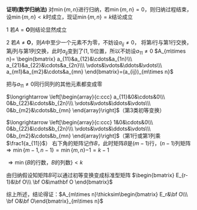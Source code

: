 **证明(数学归纳法)**
对$\min${$m,n$}进行归纳，若$\min${$m,n$}$=0$，则归纳过程结束，设$\min${$m,n$}$<k$时成立，现证$\min${$m,n$}$=k$结论成立

1 若$A=\mathbf O$则结论显然成立

2 若$A\neq\mathbf O$，则$A$中至少一个元素不为零，不妨设$a_{ij}\neq0$，
将第$i$行与第1行交换，第$j$列与第1列交换，此时$a_{ij}$变到了$(1,1)$位置，所以不妨设$a_{11}\neq0$
$A_{m\times n}=
\begin{bmatrix}
a_{11}&a_{12}&\cdots&a_{1n}\\\ 
a_{21}&a_{22}&\cdots&a_{2n}\\\ 
\vdots&\vdots&\ddots&\vdots\\\ 
a_{m1}&a_{m2}&\cdots&a_{mn}
\end{bmatrix}=(a_{ij})_{m\times n}$

把与$a_{11}\neq0$同行同列的其他元素都变成零

$\longrightarrow
\left[\begin{array}{c:ccc}
a_{11}&0&\cdots&0\\\ 
0&b_{22}&\cdots&b_{2n}\\\ 
\vdots&\vdots&\ddots&\vdots\\\ 
0&b_{m2}&\cdots&b_{mn}
\end{array}\right]$（第3类初等变换）

$\longrightarrow
\left[\begin{array}{c:ccc}
1&0&\cdots&0\\\ 
0&b_{22}&\cdots&b_{2n}\\\ 
\vdots&\vdots&\ddots&\vdots\\\ 
0&b_{m2}&\cdots&b_{mn}
\end{array}\right]$（第1行或第1列乘$\frac1{a_{11}}$）
右下角的矩阵记作$B$，此时矩阵$B$是$(m-1)$行，$(n-1)$列矩阵
$\Rightarrow\min${$m-1,n-1$}$=\min${$m,n$}$-1=k-1$

$\Rightarrow\min${$B$的行数，$B$的列数}$<k$

由归纳假设知矩阵$B$可以通过初等变换变成标准型矩阵
$\begin{bmatrix}
E_{r-1}&\bf O\\\ \bf O&\mathbf O
\end{bmatrix}$

综上所述，结论得证：$A_{m\times n}\thicksim\begin{bmatrix}
E_r&\bf O\\\ \bf O&\bf O\end{bmatrix}_{m\times n}$